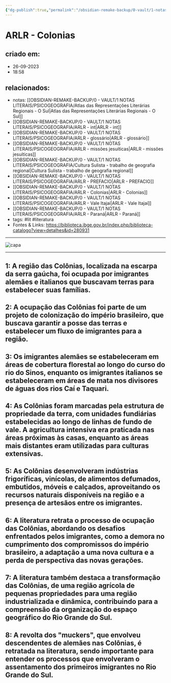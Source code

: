 ```yaml
---
{"dg-publish":true,"permalink":"/obsidian-remake-backup/0-vault/1-notas-literais/psicogeografia/arlr-colonias/","tags":["lit","literatura"],"dgHomeLink":true,"dgShowLocalGraph":true,"dgShowFileTree":true,"dgEnableSearch":true,"noteIcon":""}
---
```


# ARLR - Colonias

## criado em: 
- 26-09-2023
- 18:58
## relacionados:
- notas: [[OBSIDIAN-REMAKE-BACKUP/0 - VAULT/1 NOTAS LITERAIS/PSICOGEOGRAFIA/Atlas das Representações Literárias Regionais - O Sul\|Atlas das Representações Literárias Regionais - O Sul]]
- [[OBSIDIAN-REMAKE-BACKUP/0 - VAULT/1 NOTAS LITERAIS/PSICOGEOGRAFIA/ARLR - int\|ARLR - int]]
- [[OBSIDIAN-REMAKE-BACKUP/0 - VAULT/1 NOTAS LITERAIS/PSICOGEOGRAFIA/ARLR - glossário\|ARLR - glossário]]
- [[OBSIDIAN-REMAKE-BACKUP/0 - VAULT/1 NOTAS LITERAIS/PSICOGEOGRAFIA/ARLR - missões jesuíticas\|ARLR - missões jesuíticas]]
- [[OBSIDIAN-REMAKE-BACKUP/0 - VAULT/1 NOTAS LITERAIS/PSICOGEOGRAFIA/Cultura Sulista - trabalho de geografia regional\|Cultura Sulista - trabalho de geografia regional]]
- [[OBSIDIAN-REMAKE-BACKUP/0 - VAULT/1 NOTAS LITERAIS/PSICOGEOGRAFIA/ARLR - PREFACIO\|ARLR - PREFACIO]]
- [[OBSIDIAN-REMAKE-BACKUP/0 - VAULT/1 NOTAS LITERAIS/PSICOGEOGRAFIA/ARLR - Colonias\|ARLR - Colonias]]
- [[OBSIDIAN-REMAKE-BACKUP/0 - VAULT/1 NOTAS LITERAIS/PSICOGEOGRAFIA/ARLR - Vale Itajaí\|ARLR - Vale Itajaí]]
- [[OBSIDIAN-REMAKE-BACKUP/0 - VAULT/1 NOTAS LITERAIS/PSICOGEOGRAFIA/ARLR - Paraná\|ARLR - Paraná]]
- tags: #lit #literatura 
- Fontes & Links: https://biblioteca.ibge.gov.br/index.php/biblioteca-catalogo?view=detalhes&id=280931
---

![capa](https://cdn.rcn67.com.br/upload/dn_noticia/2016/11/93525.jpg)

---

## 1: A região das Colônias, localizada na escarpa da serra gaúcha, foi ocupada por imigrantes alemães e italianos que buscavam terras para estabelecer suas famílias.

## 2: A ocupação das Colônias foi parte de um projeto de colonização do império brasileiro, que buscava garantir a posse das terras e estabelecer um fluxo de imigrantes para a região.

## 3: Os imigrantes alemães se estabeleceram em áreas de cobertura florestal ao longo do curso do rio do Sinos, enquanto os imigrantes italianos se estabeleceram em áreas de mata nos divisores de águas dos rios Caí e Taquari.

## 4: As Colônias foram marcadas pela estrutura de propriedade da terra, com unidades fundiárias estabelecidas ao longo de linhas de fundo de vale. A agricultura intensiva era praticada nas áreas próximas às casas, enquanto as áreas mais distantes eram utilizadas para culturas extensivas.

## 5: As Colônias desenvolveram indústrias frigoríficas, vinícolas, de alimentos defumados, embutidos, móveis e calçados, aproveitando os recursos naturais disponíveis na região e a presença de artesãos entre os imigrantes.

## 6: A literatura retrata o processo de ocupação das Colônias, abordando os desafios enfrentados pelos imigrantes, como a demora no cumprimento dos compromissos do império brasileiro, a adaptação a uma nova cultura e a perda de perspectiva das novas gerações.

## 7: A literatura também destaca a transformação das Colônias, de uma região agrícola de pequenas propriedades para uma região industrializada e dinâmica, contribuindo para a compreensão da organização do espaço geográfico do Rio Grande do Sul.

## 8: A revolta dos "muckers", que envolveu descendentes de alemães nas Colônias, é retratada na literatura, sendo importante para entender os processos que envolveram o assentamento dos primeiros imigrantes no Rio Grande do Sul.